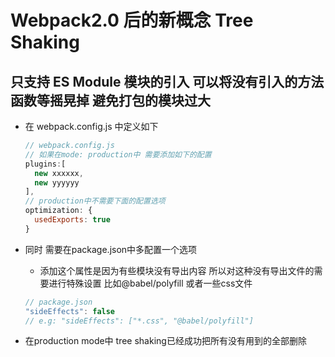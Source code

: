 # Webpack2.0 后的新概念 Tree Shaking

## 只支持 ES Module 模块的引入 可以将没有引入的方法 函数等摇晃掉 避免打包的模块过大

- 在 webpack.config.js 中定义如下

  ```js 
  // webpack.config.js
  // 如果在mode: production中 需要添加如下的配置
  plugins:[
    new xxxxxx,
    new yyyyyy
  ],
  // production中不需要下面的配置选项
  optimization: {
    usedExports: true
  }
  ```

- 同时 需要在package.json中多配置一个选项

  - 添加这个属性是因为有些模块没有导出内容 所以对这种没有导出文件的需要进行特殊设置 比如@babel/polyfill 或者一些css文件

  ```js 
  // package.json
  "sideEffects": false
  // e.g: "sideEffects": ["*.css", "@babel/polyfill"]
  ```

- 在production mode中 tree shaking已经成功把所有没有用到的全部删除
